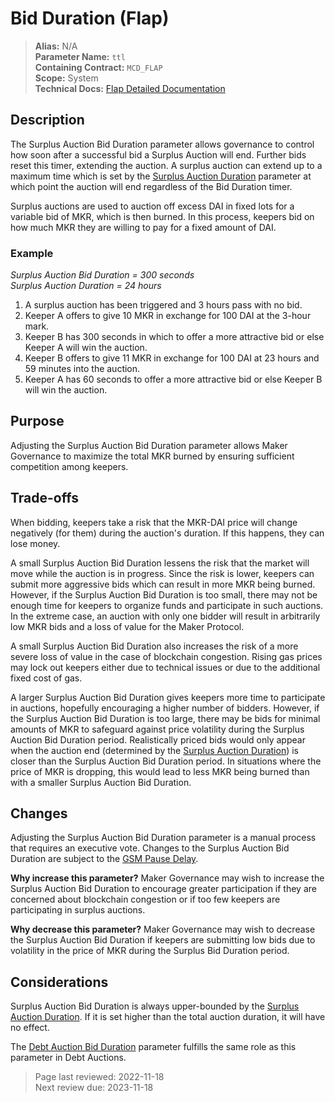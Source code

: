 # Bid Duration (Flap)

>**Alias:** N/A  
>**Parameter Name:** `ttl`  
>**Containing Contract:** `MCD_FLAP`  
>**Scope:** System  
>**Technical Docs:** [Flap Detailed Documentation](https://docs.makerdao.com/smart-contract-modules/system-stabilizer-module/flap-detailed-documentation)  

## Description

The Surplus Auction Bid Duration parameter allows governance to control how soon after a successful bid a Surplus Auction will end. Further bids reset this timer, extending the auction. A surplus auction can extend up to a maximum time which is set by the [Surplus Auction Duration](param-auction-duration-flap.md) parameter at which point the auction will end regardless of the Bid Duration timer.

Surplus auctions are used to auction off excess DAI in fixed lots for a variable bid of MKR, which is then burned. In this process, keepers bid on how much MKR they are willing to pay for a fixed amount of DAI. 

### Example

_Surplus Auction Bid Duration = 300 seconds_  
_Surplus Auction Duration = 24 hours_  

1. A surplus auction has been triggered and 3 hours pass with no bid.
2. Keeper A offers to give 10 MKR in exchange for 100 DAI at the 3-hour mark.
3. Keeper B has 300 seconds in which to offer a more attractive bid or else Keeper A will win the auction.
4. Keeper B offers to give 11 MKR in exchange for 100 DAI at 23 hours and 59 minutes into the auction.
5. Keeper A has 60 seconds to offer a more attractive bid or else Keeper B will win the auction.

## Purpose

Adjusting the Surplus Auction Bid Duration parameter allows Maker Governance to maximize the total MKR burned by ensuring sufficient competition among keepers.

## Trade-offs

When bidding, keepers take a risk that the MKR-DAI price will change negatively (for them) during the auction's duration. If this happens, they can lose money.

A small Surplus Auction Bid Duration lessens the risk that the market will move while the auction is in progress. Since the risk is lower, keepers can submit more aggressive bids which can result in more MKR being burned. However, if the Surplus Auction Bid Duration is too small, there may not be enough time for keepers to organize funds and participate in such auctions. In the extreme case, an auction with only one bidder will result in arbitrarily low MKR bids and a loss of value for the Maker Protocol.

A small Surplus Auction Bid Duration also increases the risk of a more severe loss of value in the case of blockchain congestion. Rising gas prices may lock out keepers either due to technical issues or due to the additional fixed cost of gas. 

A larger Surplus Auction Bid Duration gives keepers more time to participate in auctions, hopefully encouraging a higher number of bidders. However, if the Surplus Auction Bid Duration is too large, there may be bids for minimal amounts of MKR to safeguard against price volatility during the Surplus Auction Bid Duration period. Realistically priced bids would only appear when the auction end (determined by the [Surplus Auction Duration](param-auction-duration-flap.md)) is closer than the Surplus Auction Bid Duration period. In situations where the price of MKR is dropping, this would lead to less MKR being burned than with a smaller Surplus Auction Bid Duration.

## Changes

Adjusting the Surplus Auction Bid Duration parameter is a manual process that requires an executive vote. Changes to the Surplus Auction Bid Duration are subject to the [GSM Pause Delay](../core/param-gsm-pause-delay.md).

**Why increase this parameter?**
Maker Governance may wish to increase the Surplus Auction Bid Duration to encourage greater participation if they are concerned about blockchain congestion or if too few keepers are participating in surplus auctions.

**Why decrease this parameter?**
Maker Governance may wish to decrease the Surplus Auction Bid Duration if keepers are submitting low bids due to volatility in the price of MKR during the Surplus Bid Duration period.

## Considerations

Surplus Auction Bid Duration is always upper-bounded by the [Surplus Auction Duration](param-auction-duration-flap.md). If it is set higher than the total auction duration, it will have no effect. 

The [Debt Auction Bid Duration](../debt-auction/param-auction-duration-flop.md) parameter fulfills the same role as this parameter in Debt Auctions.


>Page last reviewed: 2022-11-18  
>Next review due: 2023-11-18  

